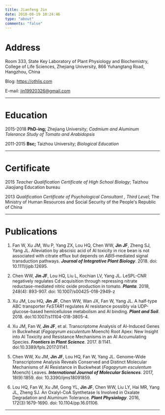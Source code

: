 ```yaml
---
title: Jianfeng Jin
date: 2018-08-19 10:24:46
type: "about"
comments: "false"
---
```

# Address

Room 333, State Key Laboratory of Plant Physiology and Biochemistry, College of Life Sciences, Zhejiang University, 866 Yuhangtang Road, Hangzhou, China

Blog: https://othlis.com

E-mail: jin19920326@gmail.com
***


# Education

2015-2018	**PhD-ing;** Zhejiang University; *Cadmium and Aluminum Tolerance Study  of Tomato and Arabidopsis*  

2011-2015	**Bsc;** Taizhou University; *Biological Education*
***


# Certificate

2015	*Teacher Qualification Certificate of High School Biology*; Taizhou Jiaojiang Education bureau

2013	*Qualification Certificate of Psychological Consultant , Third Level*; The Ministry of Human Resources and Social Security of the People's Republic of China
***


# Publications

1. Fan W, Xu JM, Wu P, Yang ZX, Lou HQ, Chen WW, **Jin JF**, Zheng SJ, Yang JL. Alleviation by abscisic acid of Al toxicity in rice bean is not associated with citrate efflux but depends on *ABI5*‐mediated signal transduction pathways. ***Journal of Integrative Plant Biology***. 2018. doi: 10.1111/jipb.12695.

2. Chen WW, **Jin JF**, Lou HQ, Liu L, Kochian LV, Yang JL. LeSPL-CNR negatively regulates Cd acquisition through repressing nitrate reductase-mediated nitric oxide production in tomato. ***Planta***. 2018, 248(4): 893-907. doi: 10.1007/s00425-018-2949-z

3. Xu JM, Lou HQ, **Jin JF**, Chen WW, Wan JX, Fan W, Yang JL. A half-type ABC transporter *FeSTAR1* regulates Al resistance possibly via UDP-glucose-based hemicellulose metabolism and Al binding. ***Plant and Soil***. 2018. doi:10.1007/s11104-018-3805-4.

4. Xu JM, Fan W, **Jin JF**, et al. Transcriptome Analysis of Al-Induced Genes in Buckwheat (*Fagopyrum esculentum* Moench) Root Apex: New Insight into Al Toxicity and Resistance Mechanisms in an Al Accumulating Species. ***Frontiers in Plant Science***. 2017. 8:1141. doi:10.3389/fpls.2017.01141.

5. Chen WW, Xu JM, **Jin JF**, Lou HQ, Fan W, Yang JL. Genome-Wide Transcriptome Analysis Reveals Conserved and Distinct Molecular Mechanisms of Al Resistance in Buckwheat (*Fagopyrum esculentum* Moench) Leaves. ***International Journal of Molecular Sciences***. 2017, 18(9):1859. doi: 10.3390/ijms18091859.

6. Lou HQ, Fan W, Xu JM, Gong YL, **Jin JF**, Chen WW, Liu LY, Hai MR, Yang JL, Zheng SJ. An Oxalyl-CoA Synthetase Is Involved in Oxalate Degradation and Aluminum Tolerance. ***Plant Physiology***. 2016, 172(3):1679-1690. doi: 10.1104/pp.16.01106.
***

